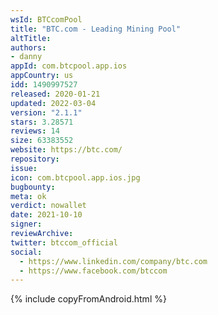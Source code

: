```yaml
---
wsId: BTCcomPool
title: "BTC.com - Leading Mining Pool"
altTitle: 
authors:
- danny
appId: com.btcpool.app.ios
appCountry: us
idd: 1490997527
released: 2020-01-21
updated: 2022-03-04
version: "2.1.1"
stars: 3.28571
reviews: 14
size: 63383552
website: https://btc.com/
repository: 
issue: 
icon: com.btcpool.app.ios.jpg
bugbounty: 
meta: ok
verdict: nowallet
date: 2021-10-10
signer: 
reviewArchive:
twitter: btccom_official
social:
  - https://www.linkedin.com/company/btc.com
  - https://www.facebook.com/btccom
---
```


{% include copyFromAndroid.html %}
